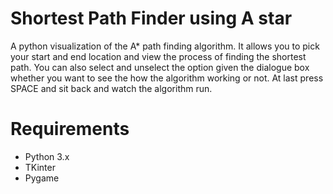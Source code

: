 # Shortest Path Finder using A star
A python visualization of the A* path finding algorithm. It allows you to pick your start and end location and view the process of finding the shortest path. You can also select and unselect the option given the dialogue box whether you want to see the how the algorithm working or not. 
At last press SPACE and  sit back and watch the algorithm run.


# Requirements
- Python 3.x
- TKinter
- Pygame
